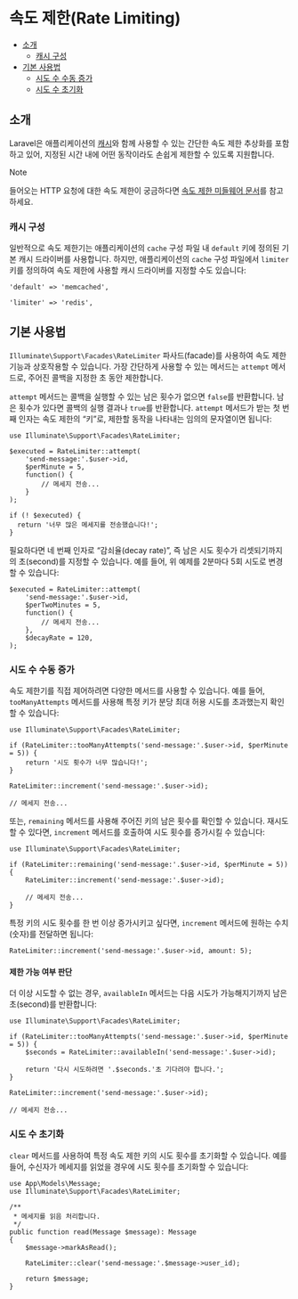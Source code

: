 # 속도 제한(Rate Limiting)

- [소개](#introduction)
    - [캐시 구성](#cache-configuration)
- [기본 사용법](#basic-usage)
    - [시도 수 수동 증가](#manually-incrementing-attempts)
    - [시도 수 초기화](#clearing-attempts)

<a name="introduction"></a>
## 소개

Laravel은 애플리케이션의 [캐시](cache)와 함께 사용할 수 있는 간단한 속도 제한 추상화를 포함하고 있어, 지정된 시간 내에 어떤 동작이라도 손쉽게 제한할 수 있도록 지원합니다.

> [!NOTE]  
> 들어오는 HTTP 요청에 대한 속도 제한이 궁금하다면 [속도 제한 미들웨어 문서](routing#rate-limiting)를 참고하세요.

<a name="cache-configuration"></a>
### 캐시 구성

일반적으로 속도 제한기는 애플리케이션의 `cache` 구성 파일 내 `default` 키에 정의된 기본 캐시 드라이버를 사용합니다. 하지만, 애플리케이션의 `cache` 구성 파일에서 `limiter` 키를 정의하여 속도 제한에 사용할 캐시 드라이버를 지정할 수도 있습니다:

    'default' => 'memcached',

    'limiter' => 'redis',

<a name="basic-usage"></a>
## 기본 사용법

`Illuminate\Support\Facades\RateLimiter` 파사드(facade)를 사용하여 속도 제한 기능과 상호작용할 수 있습니다. 가장 간단하게 사용할 수 있는 메서드는 `attempt` 메서드로, 주어진 콜백을 지정한 초 동안 제한합니다.

`attempt` 메서드는 콜백을 실행할 수 있는 남은 횟수가 없으면 `false`를 반환합니다. 남은 횟수가 있다면 콜백의 실행 결과나 `true`를 반환합니다. `attempt` 메서드가 받는 첫 번째 인자는 속도 제한의 “키”로, 제한할 동작을 나타내는 임의의 문자열이면 됩니다:

    use Illuminate\Support\Facades\RateLimiter;

    $executed = RateLimiter::attempt(
        'send-message:'.$user->id,
        $perMinute = 5,
        function() {
            // 메세지 전송...
        }
    );

    if (! $executed) {
      return '너무 많은 메세지를 전송했습니다!';
    }

필요하다면 네 번째 인자로 “감쇠율(decay rate)”, 즉 남은 시도 횟수가 리셋되기까지의 초(second)를 지정할 수 있습니다. 예를 들어, 위 예제를 2분마다 5회 시도로 변경할 수 있습니다:

    $executed = RateLimiter::attempt(
        'send-message:'.$user->id,
        $perTwoMinutes = 5,
        function() {
            // 메세지 전송...
        },
        $decayRate = 120,
    );

<a name="manually-incrementing-attempts"></a>
### 시도 수 수동 증가

속도 제한기를 직접 제어하려면 다양한 메서드를 사용할 수 있습니다. 예를 들어, `tooManyAttempts` 메서드를 사용해 특정 키가 분당 최대 허용 시도를 초과했는지 확인할 수 있습니다:

    use Illuminate\Support\Facades\RateLimiter;

    if (RateLimiter::tooManyAttempts('send-message:'.$user->id, $perMinute = 5)) {
        return '시도 횟수가 너무 많습니다!';
    }

    RateLimiter::increment('send-message:'.$user->id);

    // 메세지 전송...

또는, `remaining` 메서드를 사용해 주어진 키의 남은 횟수를 확인할 수 있습니다. 재시도할 수 있다면, `increment` 메서드를 호출하여 시도 횟수를 증가시킬 수 있습니다:

    use Illuminate\Support\Facades\RateLimiter;

    if (RateLimiter::remaining('send-message:'.$user->id, $perMinute = 5)) {
        RateLimiter::increment('send-message:'.$user->id);

        // 메세지 전송...
    }

특정 키의 시도 횟수를 한 번 이상 증가시키고 싶다면, `increment` 메서드에 원하는 수치(숫자)를 전달하면 됩니다:

    RateLimiter::increment('send-message:'.$user->id, amount: 5);

<a name="determining-limiter-availability"></a>
#### 제한 가능 여부 판단

더 이상 시도할 수 없는 경우, `availableIn` 메서드는 다음 시도가 가능해지기까지 남은 초(second)를 반환합니다:

    use Illuminate\Support\Facades\RateLimiter;

    if (RateLimiter::tooManyAttempts('send-message:'.$user->id, $perMinute = 5)) {
        $seconds = RateLimiter::availableIn('send-message:'.$user->id);

        return '다시 시도하려면 '.$seconds.'초 기다려야 합니다.';
    }

    RateLimiter::increment('send-message:'.$user->id);

    // 메세지 전송...

<a name="clearing-attempts"></a>
### 시도 수 초기화

`clear` 메서드를 사용하여 특정 속도 제한 키의 시도 횟수를 초기화할 수 있습니다. 예를 들어, 수신자가 메세지를 읽었을 경우에 시도 횟수를 초기화할 수 있습니다:

    use App\Models\Message;
    use Illuminate\Support\Facades\RateLimiter;

    /**
     * 메세지를 읽음 처리합니다.
     */
    public function read(Message $message): Message
    {
        $message->markAsRead();

        RateLimiter::clear('send-message:'.$message->user_id);

        return $message;
    }